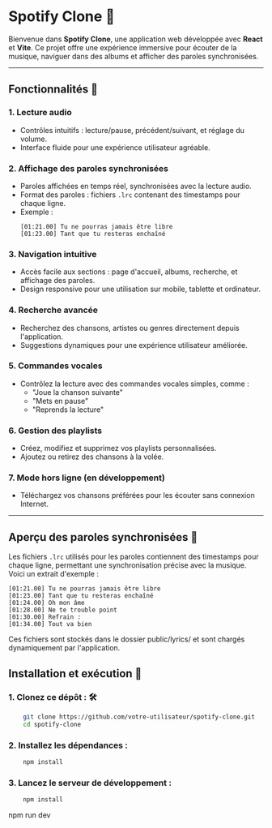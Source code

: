 # Spotify Clone 🎵

Bienvenue dans **Spotify Clone**, une application web développée avec **React** et **Vite**. Ce projet offre une expérience immersive pour écouter de la musique, naviguer dans des albums et afficher des paroles synchronisées.

---

## Fonctionnalités 🚀

### 1. **Lecture audio**
   - Contrôles intuitifs : lecture/pause, précédent/suivant, et réglage du volume.
   - Interface fluide pour une expérience utilisateur agréable.

### 2. **Affichage des paroles synchronisées**
   - Paroles affichées en temps réel, synchronisées avec la lecture audio.
   - Format des paroles : fichiers `.lrc` contenant des timestamps pour chaque ligne.
   - Exemple :
     ```plaintext
     [01:21.00] Tu ne pourras jamais être libre
     [01:23.00] Tant que tu resteras enchaîné
     ```

### 3. **Navigation intuitive**
   - Accès facile aux sections : page d'accueil, albums, recherche, et affichage des paroles.
   - Design responsive pour une utilisation sur mobile, tablette et ordinateur.

### 4. **Recherche avancée**
   - Recherchez des chansons, artistes ou genres directement depuis l'application.
   - Suggestions dynamiques pour une expérience utilisateur améliorée.

### 5. **Commandes vocales**
   - Contrôlez la lecture avec des commandes vocales simples, comme :
     - "Joue la chanson suivante"
     - "Mets en pause"
     - "Reprends la lecture"

### 6. **Gestion des playlists**
   - Créez, modifiez et supprimez vos playlists personnalisées.
   - Ajoutez ou retirez des chansons à la volée.

### 7. **Mode hors ligne (en développement)**
   - Téléchargez vos chansons préférées pour les écouter sans connexion Internet.

---

## Aperçu des paroles synchronisées 🎤

Les fichiers `.lrc` utilisés pour les paroles contiennent des timestamps pour chaque ligne, permettant une synchronisation précise avec la musique. Voici un extrait d'exemple :

```plaintext
[01:21.00] Tu ne pourras jamais être libre
[01:23.00] Tant que tu resteras enchaîné
[01:24.00] Oh mon âme
[01:28.00] Ne te trouble point
[01:30.00] Refrain :
[01:34.00] Tout va bien
```

Ces fichiers sont stockés dans le dossier public/lyrics/ et sont chargés dynamiquement par l'application.

## Installation et exécution 🚀
### 1. **Clonez ce dépôt :** 🛠️
```bash
    git clone https://github.com/votre-utilisateur/spotify-clone.git
    cd spotify-clone
 ```

### 2. **Installez les dépendances :** 
```bash
    npm install
 ```

### 3. **Lancez le serveur de développement :** 
```bash
    npm install
 ```
npm run dev